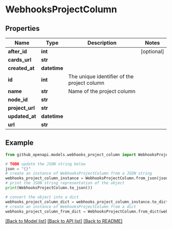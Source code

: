 # WebhooksProjectColumn


## Properties

Name | Type | Description | Notes
------------ | ------------- | ------------- | -------------
**after_id** | **int** |  | [optional] 
**cards_url** | **str** |  | 
**created_at** | **datetime** |  | 
**id** | **int** | The unique identifier of the project column | 
**name** | **str** | Name of the project column | 
**node_id** | **str** |  | 
**project_url** | **str** |  | 
**updated_at** | **datetime** |  | 
**url** | **str** |  | 

## Example

```python
from github_openapi.models.webhooks_project_column import WebhooksProjectColumn

# TODO update the JSON string below
json = "{}"
# create an instance of WebhooksProjectColumn from a JSON string
webhooks_project_column_instance = WebhooksProjectColumn.from_json(json)
# print the JSON string representation of the object
print(WebhooksProjectColumn.to_json())

# convert the object into a dict
webhooks_project_column_dict = webhooks_project_column_instance.to_dict()
# create an instance of WebhooksProjectColumn from a dict
webhooks_project_column_from_dict = WebhooksProjectColumn.from_dict(webhooks_project_column_dict)
```
[[Back to Model list]](../README.md#documentation-for-models) [[Back to API list]](../README.md#documentation-for-api-endpoints) [[Back to README]](../README.md)


